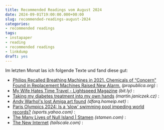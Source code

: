 ```yaml
---
title: Recommended Readings vom August 2024
date: 2024-09-01T19:00:00.000+00:00
slug: recommended-readings-august-2024
categories:
- recommended readings
tags:
- instapaper
- reading
- recommended readings
- linkdump
draft: yes
---
```


Im letzten Monat las ich folgende Texte und fand diese gut:

- [Philips Recalled Breathing Machines in 2021. Chemicals of “Concern” Found in Replacement Machines Raised New Alarm.](https://www.propublica.org/article/philips-recall-machines-chemicals-of-concern) *(propublica.org)* : 
- [My Wife Hates Time Travel - Lightspeed Magazine](https://bit.ly/WifeHatesTimeTravel) *(bit.ly)* : 
- [Taking my diabetes treatment into my own hands](https://martin.janiczek.cz/2024/07/23/taking-my-diabetes-treatment-into-my-own-hands.html) *(martin.janiczek.cz)* : 
- [Andy Warhol's lost Amiga art found](https://dfarq.homeip.net/andy-warhols-lost-amiga-art-found/) *(dfarq.homeip.net)* : 
- [Paris Olympics 2024: Is a ‘slow’ swimming pool impeding world records?](https://sports.yahoo.com/paris-olympics-2024-is-a-slow-swimming-pool-impeding-world-records-133347713.html) *(sports.yahoo.com)* : 
- [The Many Lives of Null Island | Stamen](https://stamen.com/the-many-lives-of-null-island/) *(stamen.com)* : 
- [The New Internet](https://tailscale.com/blog/new-internet) *(tailscale.com)* : 